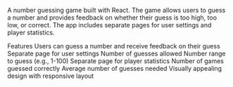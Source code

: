 A number guessing game built with React. The game allows users to guess a number and provides feedback on whether their guess is too high, too low, or correct. The app includes separate pages for user settings and player statistics.

Features
Users can guess a number and receive feedback on their guess
Separate page for user settings
Number of guesses allowed
Number range to guess (e.g., 1-100)
Separate page for player statistics
Number of games guessed correctly
Average number of guesses needed
Visually appealing design with responsive layout

